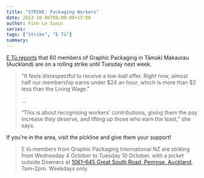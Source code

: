 ```yaml
---
title: "STRIKE: Packaging Workers"
date: 2023-10-06T08:00:00+13:00
author: Finn Le Sueur
series: 
tags: ["Strike", "E Tū"]
summary: 
---
```


[E Tū reports](https://etu.nz/packaging-workers-continue-week-long-strike-for-decent-pay/) that 60 members of Graphic Packaging in Tāmaki Makaurau (Auckland) are on a rolling strike until Tuesday next week.

<!--more-->

> "It feels disrespectful to receive a low-ball offer. Right now, almost half our membership earns under $24 an hour, which is more than $2 less than the Living Wage."
> 
> ...
> 
> “This is about recognising workers’ contributions, giving them the pay increase they deserve, and lifting up those who earn the least,” she says.

If you're in the area, visit the pickline and give them your support!

> E tū members from Graphic Packaging International NZ are striking from Wednesday 4 October to Tuesday 10 October, with a picket outside Downers at [1061–645 Great South Road, Penrose, Auckland](https://maps.app.goo.gl/6ExUGa1R8TdER25u7), 7am–2pm. Weekdays only.
